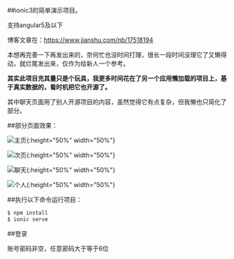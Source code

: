 ##ionic3的简单演示项目。

支持angular5及以下

博客文章在：https://www.jianshu.com/nb/17518194

本想再完善一下再发出来的，奈何忙也没时间打理，很长一段时间没理它了又懒得动，就烂尾发出来，仅作为给新人一个参考。

**其实此项目充其量只是个玩具，我更多时间花在了另一个应用懒加载的项目上，基于真实数据的，看时机把它也开源了。**

其中聊天页面用了别人开源项目的内容，虽然觉得它有点复杂，但我懒也只简化了部分。

##部分页面效果：

![主页](https://github.com/woodstream/appetite/blob/master/src/assets/imgs/screenshot/home.png){:height="50%" width="50%"}

![次页](https://github.com/woodstream/appetite/blob/master/src/assets/imgs/screenshot/second.png){:height="50%" width="50%"}

![聊天](https://github.com/woodstream/appetite/blob/master/src/assets/imgs/screenshot/chat.png){:height="50%" width="50%"}

![个人](https://github.com/woodstream/appetite/blob/master/src/assets/imgs/screenshot/person.png){:height="50%" width="50%"}

##执行以下命令运行项目：

```bash
$ npm install
$ ionic serve
```
##登录

账号密码非空，任意密码大于等于6位

